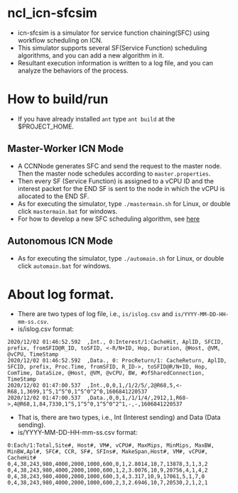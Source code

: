 # ncl_icn-sfcsim
- icn-sfcsim is a simulator for service function chaining(SFC) using workflow scheduling on ICN. 
- This simulator supports several SF(Service Function) scheduling algorithms, and you can add a new algorithm in it. 
- Resultant execution information is written to a log file, and you can analyze the behaviors of the process. 

# How to build/run
- If you have already installed `ant` type `ant build` at the $PROJECT_HOME. 
## Master-Worker ICN Mode
- A CCNNode generates SFC and send the request to the master node. Then the master node schedules according to `master.properties`. 
- Then every SF (Service Function) is assigned to a vCPU ID and the interest packet for the END SF is sent to the node in which the vCPU is allocated to the END SF. 
- As for executing the simulator, type `./mastermain.sh` for Linux, or double click `mastermain.bat` for windows. 
- For how to develop a new SFC scheduling algorithm, see [here](https://github.com/ncl-teu/ncl_sfcsim#how-to-create-a-new-sfc-schduling-algorithm-for-list-based-scheduling)
## Autonomous ICN Mode
- As for executing the simulator, type `./automain.sh` for Linux, or double click `automain.bat` for windows. 
# About log format. 
- There are two types of log file, i.e., `is/islog.csv` and `is/YYYY-MM-DD-HH-mm-ss.csv`.
- is/islog.csv format: 
~~~
2020/12/02 01:46:52.592  ,Int., 0:Interest/1:CacheHit, AplID, SFCID, prefix, fromSFID@R_ID, toSFID, <-R/N+ID, Hop, Duration, @Host, @VM, @vCPU, TimeStamp
2020/12/02 01:46:52.592  ,Data., 0: ProcReturn/1: CacheReturn, AplID, SFCID, prefix, Proc.Time, fromSFID, R_ID->, toSFID@R/N+ID, Hop, ComTime, DataSize, @Host, @VM, @vCPU, BW, #ofSharedConnection, TimeStamp
2020/12/02 01:47:00.537  ,Int.,0,0,1,/1/2/5/,2@R68,5,<-R68,1,3699,1^5,1^5^0,1^5^0^2^0,1606841220537
2020/12/02 01:47:00.537  ,Data.,0,0,1,/1/1/4/,2912,1,R68->,4@R68,1,84,7330,1^5,1^5^0,1^5^0^2^1,-,-,1606841220537
~~~
 - That is, there are two types, i.e., Int (Interest sending) and Data (Data sending). 
- is/YYYY-MM-DD-HH-mm-ss.csv format: 
~~~
0:Each/1:Total,Site#, Host#, VM#, vCPU#, MaxMips, MinMips, MaxBW, MinBW,Apl#, SFC#, CCR, SF#, SFIns#, MakeSpan,Host#, VM#, vCPU#, CacheHit#
0,4,38,243,980,4000,2000,1000,600,0,1,2.8014,10,7,13878,3,1,3,2
0,4,38,243,980,4000,2000,1000,600,1,2,3.0076,10,9,20756,4,1,4,2
0,4,38,243,980,4000,2000,1000,600,3,4,3.317,10,9,17061,5,1,7,0
0,4,38,243,980,4000,2000,1000,600,2,3,2.6946,10,7,20530,2,1,2,1
~~~
